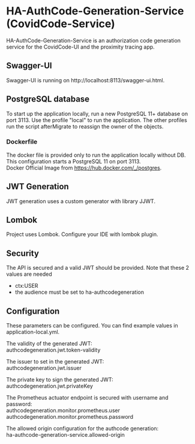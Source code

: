 # HA-AuthCode-Generation-Service (CovidCode-Service)
HA-AuthCode-Generation-Service is an authorization code generation service for the CovidCode-UI and the proximity tracing app.

## Swagger-UI
Swagger-UI is running on http://localhost:8113/swagger-ui.html.

## PostgreSQL database
To start up the application locally, run a new PostgreSQL 11+ database on port 3113. Use the profile "local" to run the application.
The other profiles run the script afterMigrate to reassign the owner of the objects.

### Dockerfile
The docker file is provided only to run the application locally without DB. This configuration starts a PostgreSQL 11 on port 3113.  
Docker Official Image from https://hub.docker.com/_/postgres.

## JWT Generation
JWT generation uses a custom generator with library JJWT.

## Lombok
Project uses Lombok. Configure your IDE with lombok plugin.

## Security
The API is secured and a valid JWT should be provided. Note that these 2 values are needed  
- ctx:USER
- the audience must be set to ha-authcodegeneration
 
## Configuration
These parameters can be configured. You can find example values in application-local.yml.

The validity of the generated JWT:  
authcodegeneration.jwt.token-validity

The issuer to set in the generated JWT:  
authcodegeneration.jwt.issuer

The private key to sign the generated JWT:  
authcodegeneration.jwt.privateKey

The Prometheus actuator endpoint is secured with username and password:  
authcodegeneration.monitor.prometheus.user  
authcodegeneration.monitor.prometheus.password

The allowed origin configuration for the authcode generation:  
ha-authcode-generation-service.allowed-origin
